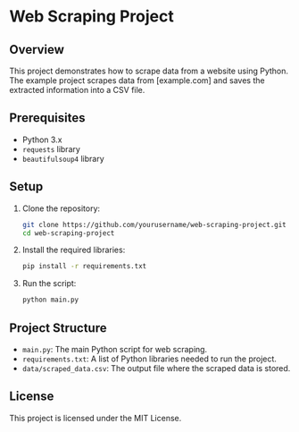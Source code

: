 # Web Scraping Project

## Overview
This project demonstrates how to scrape data from a website using Python. The example project scrapes data from [example.com] and saves the extracted information into a CSV file.

## Prerequisites
- Python 3.x
- `requests` library
- `beautifulsoup4` library

## Setup

1. Clone the repository:
    ```bash
    git clone https://github.com/yourusername/web-scraping-project.git
    cd web-scraping-project
    ```

2. Install the required libraries:
    ```bash
    pip install -r requirements.txt
    ```

3. Run the script:
    ```bash
    python main.py
    ```

## Project Structure
- `main.py`: The main Python script for web scraping.
- `requirements.txt`: A list of Python libraries needed to run the project.
- `data/scraped_data.csv`: The output file where the scraped data is stored.

## License
This project is licensed under the MIT License.
